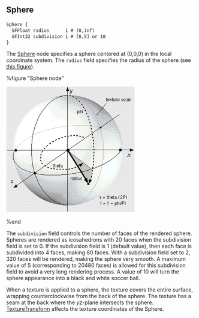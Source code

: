 ## Sphere

```
Sphere {
  SFFloat radius      1 # (0,inf)
  SFInt32 subdivision 1 # [0,5] or 10
}
```

The [Sphere](#sphere) node specifies a sphere centered at (0,0,0) in the local coordinate system.
The `radius` field specifies the radius of the sphere (see [this figure](#sphere-node)).

%figure "Sphere node"

![sphere.png](images/sphere.png)

%end

The `subdivision` field controls the number of faces of the rendered sphere.
Spheres are rendered as icosahedrons with 20 faces when the subdivision field is set to 0.
If the subdivision field is 1 (default value), then each face is subdivided into 4 faces, making 80 faces.
With a subdivision field set to 2, 320 faces will be rendered, making the sphere very smooth.
A maximum value of 5 (corresponding to 20480 faces) is allowed for this subdivision field to avoid a very long rendering process.
A value of 10 will turn the sphere appearance into a black and white soccer ball.

When a texture is applied to a sphere, the texture covers the entire surface, wrapping counterclockwise from the back of the sphere.
The texture has a seam at the back where the *yz*-plane intersects the sphere.
[TextureTransform](texturetransform.md) affects the texture coordinates of the Sphere.
